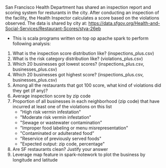 San Francisco Health Department has shared an inspection report and scoring system for resturants in the city. After conducting an inspection of the facility, the Health Inspector calculates a score based on the violations observed. The data is shared by city at: https://data.sfgov.org/Health-and-Social-Services/Restaurant-Scores/stya-26eb

* This is scala programs written on top op apache spark to perform following analysis:

1. What is the inspection score distribution like? (inspections_plus.csv)
2. What is the risk category distribution like? (violations_plus.csv)
3. Which 20 businesses got lowest scores? (inspections_plus.csv, businesses_plus.csv)
4. Which 20 businesses got highest score? (inspections_plus.csv, businesses_plus.csv)
5. Among all the restaurants that got 100 score, what kind of violations did they get (if any)?
6. Average inspection score by zip code
7. Proportion of all businesses in each neighborhood (zip code) that have incurred at least one of the violations on this list
    * "High risk vermin infestation"
    * "Moderate risk vermin infestation"
    * "Sewage or wastewater contamination”
    * "Improper food labeling or menu misrepresentation"
    * "Contaminated or adulterated food”
    * "Reservice of previously served foods"
    * "Expected output: zip code, percentage"
8. Are SF restaurants clean? Justify your answer
9. Leverage map feature in spark-notework to plot the business by longitude and latitude
